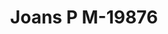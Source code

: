 ---
f_zip-code: 77520
f_state-code: TX
title: Joans P M-19876
f_phone: 281-422-6386
f_city-only: Baytown
f_address: 1600 S Highway 146 Baytown
f_location-unique-id: '19876'
slug: joans-p-m-19876
updated-on: '2024-05-30T13:46:58.046Z'
created-on: '2024-05-30T13:36:59.803Z'
published-on: '2024-05-30T13:54:32.469Z'
f_city-state: cms/city/baytown-tx.md
f_company: cms/company/joans-p-m.md
f_state: cms/state/texas.md
layout: '[payday-loan].html'
tags: payday-loan
---